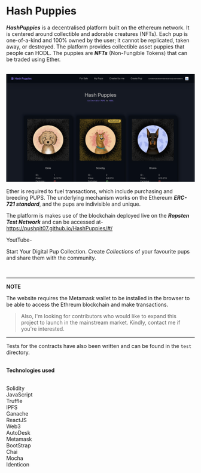 # Hash Puppies

***HashPuppies*** is a decentralised platform built on the ethereum network. It is centered around collectible and adorable creatures (NFTs). Each pup is one-of-a-kind and 100% owned by the user; it cannot be replicated, taken away, or destroyed. The platform provides collectible asset puppies that people can HODL. The puppies are ***NFTs*** (Non-Fungible Tokens) that can be traded using Ether.

<br/>

<img src="./assets/hashpuppies.png" alt="homepage"/>

<br/>

Ether is required to fuel transactions, which include purchasing and breeding PUPS. The underlying mechanism works on the Ethereum ***ERC-721 standard***, and the pups are indivisible and unique.

The platform is makes use of the blockchain deployed live on the ***Ropsten Test Network*** and can be accessed at- <a href="https://pushpit07.github.io/HashPuppies/#/" target="_blank">https://pushpit07.github.io/HashPuppies/#/</a>

YoutTube-


Start Your Digital Pup Collection. Create *Collections* of your favourite pups and share them with the community.

<br/>

---

**NOTE**

The website requires the Metamask wallet to be installed in the browser to be able to access the Ethreum blockchain and make transactions.

> Also, I'm looking for contributors who would like to expand this project to launch in the mainstream market. Kindly, contact me if you're interested.

---

Tests for the contracts have also been written and can be found in the `test` directory.

<br/>
<b>Technologies used</b>

<br/>
<br/>

Solidity
<br/>
JavaScript
<br/>
Truffle
<br/>
IPFS
<br/>
Ganache
<br/>
ReactJS
<br/>
Web3
<br/>
AutoDesk
<br/>
Metamask
<br/>
BootStrap
<br/>
Chai
<br/>
Mocha
<br/>
Identicon